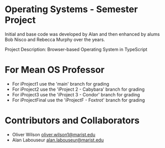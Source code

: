 # Operating Systems - Semester Project

Initial and base code was developed by Alan and then enhanced by alums Bob Nisco and Rebecca Murphy over the years.

Project Description: 
Browser-based Operating System in TypeScript 

# For Mean OS Professor
- For iProject1 use the 'main' branch for grading
- For iProject2 use the 'iProject 2 - Cabybara' branch for grading
- For iProject3 use the 'iProject 3 - Condor' branch for grading
- For iProjectFinal use the 'iProjectF - Foxtrot' branch for grading

# Contributors and Collaborators

- Oliver Wilson <oliver.wilson1@marist.edu>
- Alan Labouseur <alan.labouseur@marist.edu>

